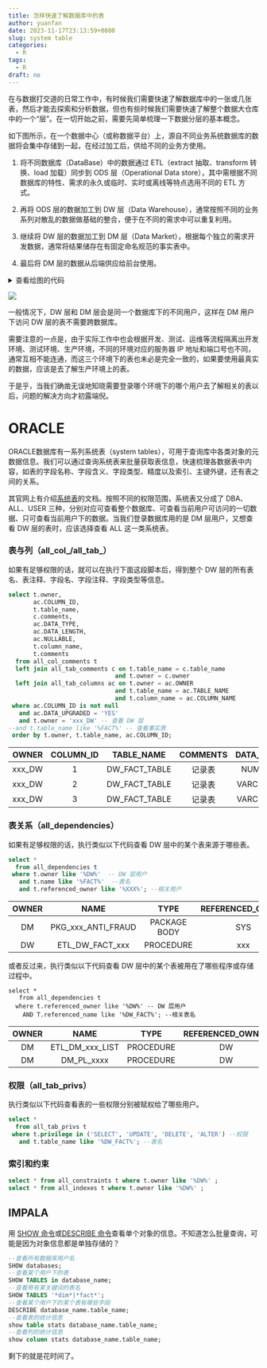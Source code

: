 ```yaml
---
title: 怎样快速了解数据库中的表
author: yuanfan
date: 2023-11-17T23:13:59+0800
slug: system table
categories:
  - R
tags:
  - R
draft: no
---
```


<!--more-->

在与数据打交道的日常工作中，有时候我们需要快速了解数据库中的一张或几张表，然后才能去探索和分析数据，但也有些时候我们需要快速了解整个数据大仓库中的一个“层”。在一切开始之前，需要先简单梳理一下数据分层的基本概念。

如下图所示，在一个数据中心（或称数据平台）上，源自不同业务系统数据库的数据将会集中存储到一起，在经过加工后，供给不同的业务方使用。

1. 将不同数据库（DataBase）中的数据通过 ETL（extract 抽取、transform 转换、load 加载）同步到 ODS 层（Operational Data store），其中需根据不同数据库的特性、需求的永久或临时、实时或离线等特点选用不同的 ETL 方式。

2. 再将 ODS 层的数据加工到 DW 层（Data Warehouse），通常按照不同的业务系列对散乱的数据做基础的整合，便于在不同的需求中可以重复利用。

3. 继续将 DW 层的数据加工到 DM 层（Data Market），根据每个独立的需求开发数据，通常将结果储存在有固定命名规范的事实表中。

4. 最后将 DM 层的数据从后端供应给前台使用。

<details>
<summary>查看绘图的代码</summary>
<pre><code>

```r
library(DiagrammeR)
grViz(diagram = "digraph {
  graph[rankdir = LR]
     
  node[shape = rectangle]
     DB1[label = 'DB1\n 数据库1']
     DB2[label = 'DB2\n 数据库2']
     DB3[label = 'DB3\n 数据库3']
  node[shape = circle]
     ODS[label = 'ODS层\n 数据存储']
     DW[label = 'DW层\n 数据仓库']
     DM[label = 'DM层\n 数据集市']

 {DB1, DB2, DB3} -> ODS[label = 'ETL']
 ODS -> DW -> DM 
}")
```

</code></pre>
</details>

![](https://yuanfan.rbind.io/images/2023/2023-11-17-01.png)

一般情况下，DW 层和 DM 层会是同一个数据库下的不同用户，这样在 DM 用户下访问 DW 层的表不需要跨数据库。

需要注意的一点是，由于实际工作中也会根据开发、测试、运维等流程隔离出开发环境、测试环境、生产环境，不同的环境对应的服务器 IP 地址和端口号也不同，通常互相不能连通，而这三个环境下的表也未必是完全一致的，如果要使用最真实的数据，应该是去了解生产环境上的表。

于是乎，当我们确凿无误地知晓需要登录哪个环境下的哪个用户去了解相关的表以后，问题的解决方向才初露端倪。

# ORACLE

ORACLE数据库有一系列系统表（system tables），可用于查询库中各类对象的元数据信息。我们可以通过查询系统表来批量获取表信息，快速梳理各数据表中内容，如表的字段名称、字段含义、字段类型、精度以及索引、主键外键，还有表之间的关系。

其官网上有介绍[系统表](https://docs.oracle.com/database/timesten-18.1/TTSYS/systemtables.htm#TTSYS346)的文档。按照不同的权限范围，系统表又分成了 DBA、ALL、USER 三种，分别对应可查看整个数据库、可查看当前用户可访问的一切数据、只可查看当前用户下的数据。当我们登录数据库用的是 DM 层用户，又想查看 DW 层的表时，应该选择查看 ALL 这一类系统表。

### 表与列（all_col_/all_tab_）

如果有足够权限的话，就可以在执行下面这段脚本后，得到整个 DW 层的所有表名、表注释、字段名、字段注释、字段类型等信息。

```sql
select t.owner,
       ac.COLUMN_ID,
       t.table_name,
       c.comments,
       ac.DATA_TYPE,
       ac.DATA_LENGTH,
       ac.NULLABLE,
       t.column_name,
       t.comments
  from all_col_comments t
  left join all_tab_comments c on t.table_name = c.table_name
                              and t.owner = c.owner
  left join all_tab_columns ac on t.owner = ac.OWNER
                              and t.table_name = ac.TABLE_NAME
                              and t.column_name = ac.COLUMN_NAME
 where ac.COLUMN_ID is not null
   and ac.DATA_UPGRADED = 'YES'
   and t.owner = 'xxx_DW' -- 查看 DW 层
--and t.table_name like '%FACT%' -- 查看事实表
 order by t.owner, t.table_name, ac.COLUMN_ID;
```

|OWNER|COLUMN_ID|TABLE_NAME|COMMENTS|DATA_TYPE|DATA_LENGTH|NULLABLE|COLUMN_NAME|COMMENTS|
|:----:|:----:|:----:|:----:|:----:|:----:|:----:|:----:|:----:|
|xxx_DW|1|DW_FACT_TABLE|记录表|NUMBER|22|Y|ID|序列号|
|xxx_DW|2|DW_FACT_TABLE|记录表|VARCHAR2|22|Y|CODE|单号|
|xxx_DW|3|DW_FACT_TABLE|记录表|VARCHAR2|10|Y|TYPE|类型|

### 表关系（all_dependencies）

如果有足够权限的话，执行类似以下代码查看 DW 层中的某个表来源于哪些表。

```sql
select *
  from all_dependencies t
 where t.owner like '%DW%'  -- DW 层用户
   and t.name like '%FACT%'  --表名
   and t.referenced_owner like '%XXX%'; --相关用户
```

|OWNER|NAME|TYPE|REFERENCED_OWNER|REFERENCED_NAME|REFERENCED_TYPE|REFERENCED_LINK_NAME|DEPENDENCY_TYPE|
|:----:|:----:|:----:|:----:|:----:|:----:|:----:|:----:|
|DM|PKG_xxx_ANTI_FRAUD|PACKAGE BODY|SYS|STANDARD|PACKAGE||HARD|
|DW|ETL_DW_FACT_xxx|PROCEDURE|xxx|T_xxxT|TABLE||HARD|

或者反过来，执行类似以下代码查看 DW 层中的某个表被用在了哪些程序或存储过程中。

```{sql,eval=FALSE}
select *
   from all_dependencies t
  where t.referenced_owner like '%DW%' -- DW 层用户
    AND T.referenced_name like '%DW_FACT%'; --相关表名
```

|OWNER|NAME|TYPE|REFERENCED_OWNER|REFERENCED_NAME|REFERENCED_TYPE|REFERENCED_LINK_NAME|DEPENDENCY_TYPE|
|:----:|:----:|:----:|:----:|:----:|:----:|:----:|:----:|
|DM|ETL_DM_xxx_LIST|PROCEDURE|DW|DW_FACT_xxx|TABLE||HARD|
|DM|DM_PL_xxxx|PROCEDURE|DW|DW_FACT_xxx|TABLE||HARD|

### 权限（all_tab_privs）

执行类似以下代码查看表的一些权限分别被赋权给了哪些用户。

```sql
select *
  from all_tab_privs t
 where t.privilege in ('SELECT', 'UPDATE', 'DELETE', 'ALTER') --权限
   and t.table_name like '%DW_FACT%'; --表名
```

### 索引和约束

```sql
select * from all_constraints t where t.owner like '%DW%' ;
select * from all_indexes t where t.owner like '%DW%' ;
```

## IMPALA

用 [SHOW 命令](https://impala.apache.org/docs/build/html/topics/impala_show.html#show_databases)或[DESCRIBE 命令](https://impala.apache.org/docs/build/html/topics/impala_describe.html)查看单个对象的信息。不知道怎么批量查询，可能是因为对象信息都是单独存储的？

```sql
--查看所有数据库用户名
SHOW databases;
--查看某个用户下的表
SHOW TABLES in database_name;
--查看带有某关键词的表名
SHOW TABLES '*dim*|*fact*';
--查看某个用户下的某个表有哪些字段
DESCRIBE database_name.table_name;
--查看表的统计信息
show table stats database_name.table_name;
--查看列的统计信息
show column stats database_name.table_name;
```

剩下的就是花时间了。
